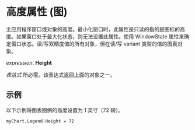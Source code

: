 
# 高度属性 (图)

主应用程序窗口或对象的高度。最小化窗口时，此属性是只读的指的是图标的高度。如果窗口处于最大化状态，则无法设置此属性。使用 WindowState 属性来确定窗口状态。读/写双精度值的所有对象，但在读/写 variant 类型的值的图表对象。

 _expression_. **Height**

 _表达式_ 所必需。该表达式返回上面的对象之一。


## 示例

以下示例将图表图例的高度设置为 1 英寸（72 磅）。


```
myChart.Legend.Height = 72
```

